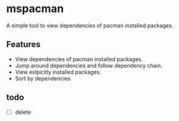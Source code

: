 # mspacman
A simple tool to view dependencies of pacman installed packages.

## Features
- View dependencies of pacman installed packages.
- Jump around dependencies and follow dependency chain.
- View exlpicitly installed packages.
- Sort by dependencies


## todo
- [ ] delete
